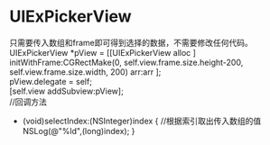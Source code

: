 # UIExPickerView
只需要传入数组和frame即可得到选择的数据，不需要修改任何代码。 
UIExPickerView *pView = [[UIExPickerView alloc ] initWithFrame:CGRectMake(0, self.view.frame.size.height-200, self.view.frame.size.width, 200) arr:arr ];   
pView.delegate = self;  
[self.view addSubview:pView];  
//回调方法 
- (void)selectIndex:(NSInteger)index 
{ 
//根据索引取出传入数组的值    
NSLog(@"%ld",(long)index);
}
